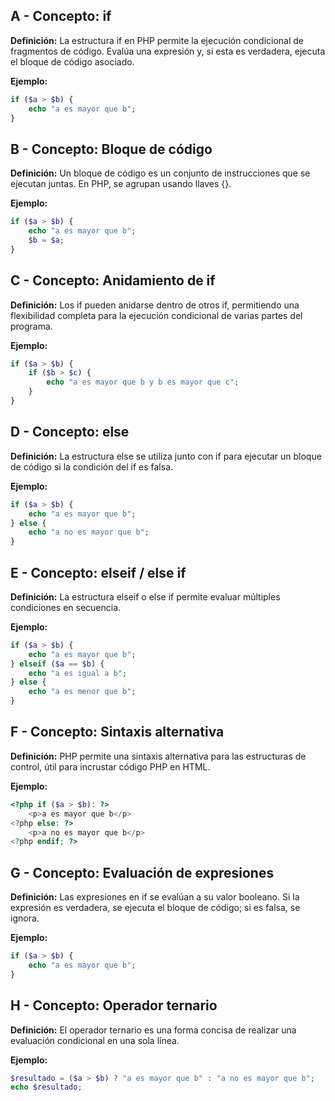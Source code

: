 ## A - Concepto: if

**Definición:** La estructura if en PHP permite la ejecución condicional de fragmentos de código. Evalúa una expresión y, si esta es verdadera, ejecuta el bloque de código asociado.

**Ejemplo:**

```php
if ($a > $b) {
    echo "a es mayor que b";
}
```

## B - Concepto: Bloque de código

**Definición:** Un bloque de código es un conjunto de instrucciones que se ejecutan juntas. En PHP, se agrupan usando llaves {}.

**Ejemplo:**

```php
if ($a > $b) {
    echo "a es mayor que b";
    $b = $a;
}
```

## C - Concepto: Anidamiento de if

**Definición:** Los if pueden anidarse dentro de otros if, permitiendo una flexibilidad completa para la ejecución condicional de varias partes del programa.

**Ejemplo:**

```php
if ($a > $b) {
    if ($b > $c) {
        echo "a es mayor que b y b es mayor que c";
    }
}
```

## D - Concepto: else

**Definición:** La estructura else se utiliza junto con if para ejecutar un bloque de código si la condición del if es falsa.

**Ejemplo:**

```php
if ($a > $b) {
    echo "a es mayor que b";
} else {
    echo "a no es mayor que b";
}
```

## E - Concepto: elseif / else if

**Definición:** La estructura elseif o else if permite evaluar múltiples condiciones en secuencia.

**Ejemplo:**

```php
if ($a > $b) {
    echo "a es mayor que b";
} elseif ($a == $b) {
    echo "a es igual a b";
} else {
    echo "a es menor que b";
}
```

## F - Concepto: Sintaxis alternativa

**Definición:** PHP permite una sintaxis alternativa para las estructuras de control, útil para incrustar código PHP en HTML.

**Ejemplo:**

```php
<?php if ($a > $b): ?>
    <p>a es mayor que b</p>
<?php else: ?>
    <p>a no es mayor que b</p>
<?php endif; ?>
```

## G - Concepto: Evaluación de expresiones

**Definición:** Las expresiones en if se evalúan a su valor booleano. Si la expresión es verdadera, se ejecuta el bloque de código; si es falsa, se ignora.

**Ejemplo:**

```php
if ($a > $b) {
    echo "a es mayor que b";
}
```

## H - Concepto: Operador ternario

**Definición:** El operador ternario es una forma concisa de realizar una evaluación condicional en una sola línea.

**Ejemplo:**

```php
$resultado = ($a > $b) ? "a es mayor que b" : "a no es mayor que b";
echo $resultado;
```
